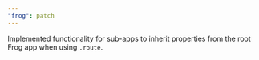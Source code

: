 ```yaml
---
"frog": patch
---
```


Implemented functionality for sub-apps to inherit properties from the root Frog app when using `.route`.
